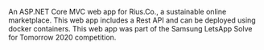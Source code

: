 An ASP.NET Core MVC web app for Rius.Co., a sustainable online marketplace. This web app includes a Rest API and can be deployed using docker containers. This web app was part of the Samsung LetsApp Solve for Tomorrow 2020 competition. 



